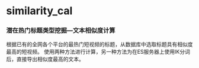 # similarity_cal

###  潜在热门标题类型挖掘—文本相似度计算 

根据已有的全网各个平台的最热门短视频的标题，从数据库中选取标题具有相似度最高的短视频。
使用两种方法进行计算，另一种方法为在ES服务器上使用IK分词后，直接导出相似度最高的文本。
